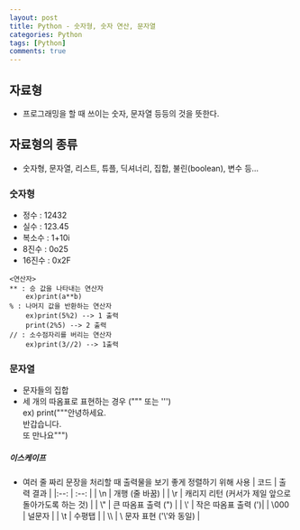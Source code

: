 ```yaml
---
layout: post
title: Python - 숫자형, 숫자 연산, 문자열
categories: Python
tags: [Python]
comments: true
---
```


## 자료형
-  프로그래밍을 할 때 쓰이는 숫자, 문자열 등등의 것을 뜻한다.

## 자료형의 종류
-  숫자형, 문자열, 리스트, 튜플, 딕셔너리, 집합, 불린(boolean), 변수 등...


### 숫자형
 - 정수 : 12432
 - 실수 : 123.45
 - 복소수 : 1+10i
 - 8진수 : 0o25
 - 16진수 : 0x2F

```
<연산자>
** : 승 값을 나타내는 연산자
	ex)print(a**b)
% : 나머지 값을 반환하는 연산자 
	ex)print(5%2) --> 1 출력
	print(2%5) --> 2 출력
// : 소수점자리를 버리는 연산자
	ex)print(3//2) --> 1출력
```

### 문자열
-  문자들의 집합
-  세 개의 따옴표로 표현하는 경우 (""" 또는 ''') <br>
ex) print("""안녕하세요. <br>
   반갑습니다. <br>
   또 만나요""")

##### 이스케이프
- 여러 줄 짜리 문장을 처리할 때 출력물을 보기 좋게 정렬하기 위해 사용
| 코드 | 출력 결과 |
|:--:   | :--:    |
| \\n | 개행 (줄 바꿈)   |
| \\r   | 캐리지 리턴 (커서가 제일 앞으로 돌아가도록 하는 것)   |
| \\" | 큰 따옴표 출력 (") |
| \\' | 작은 따옴표 출력 (')|
| \\000 | 널문자       |
| \\t | 수평탭       |
| \\\ | \ 문자 표현 ('\\'와 동일) |

